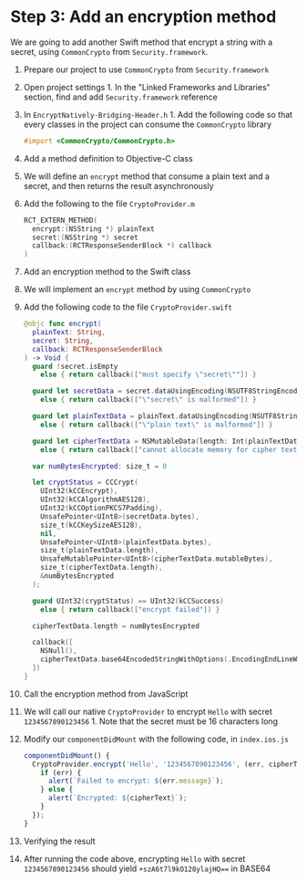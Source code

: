 # Step 3: Add an encryption method

We are going to add another Swift method that encrypt a string with a secret, using `CommonCrypto` from `Security.framework`.

1. Prepare our project to use `CommonCrypto` from `Security.framework`
  1. Open project settings
    1. In the "Linked Frameworks and Libraries" section, find and add `Security.framework` reference
  3. In `EncryptNatively-Bridging-Header.h`
    1. Add the following code so that every classes in the project can consume the `CommonCrypto` library
    
       ```objective-c
       #import <CommonCrypto/CommonCrypto.h>
       ```

2. Add a method definition to Objective-C class
  1. We will define an `encrypt` method that consume a plain text and a secret, and then returns the result asynchronously
  2. Add the following to the file `CryptoProvider.m`

     ```objective-c
     RCT_EXTERN_METHOD(
       encrypt:(NSString *) plainText
       secret:(NSString *) secret
       callback:(RCTResponseSenderBlock *) callback
     )
     ```

3. Add an encryption method to the Swift class
  1. We will implement an `encrypt` method by using `CommonCrypto`
  2. Add the following code to the file `CryptoProvider.swift`

     ```swift
     @objc func encrypt(
       plainText: String,
       secret: String,
       callback: RCTResponseSenderBlock
     ) -> Void {
       guard !secret.isEmpty
         else { return callback(["must specify \"secret\""]) }

       guard let secretData = secret.dataUsingEncoding(NSUTF8StringEncoding)
         else { return callback(["\"secret\" is malformed"]) }

       guard let plainTextData = plainText.dataUsingEncoding(NSUTF8StringEncoding)
         else { return callback(["\"plain text\" is malformed"]) }

       guard let cipherTextData = NSMutableData(length: Int(plainTextData.length) + kCCBlockSizeAES128)
         else { return callback(["cannot allocate memory for cipher text"]) }

       var numBytesEncrypted: size_t = 0

       let cryptStatus = CCCrypt(
         UInt32(kCCEncrypt),
         UInt32(kCCAlgorithmAES128),
         UInt32(kCCOptionPKCS7Padding),
         UnsafePointer<UInt8>(secretData.bytes),
         size_t(kCCKeySizeAES128),
         nil,
         UnsafePointer<UInt8>(plainTextData.bytes),
         size_t(plainTextData.length),
         UnsafeMutablePointer<UInt8>(cipherTextData.mutableBytes),
         size_t(cipherTextData.length),
         &numBytesEncrypted
       );

       guard UInt32(cryptStatus) == UInt32(kCCSuccess)
         else { return callback(["encrypt failed"]) }

       cipherTextData.length = numBytesEncrypted

       callback([
         NSNull(),
         cipherTextData.base64EncodedStringWithOptions(.EncodingEndLineWithLineFeed)
       ])
     }
     ```

4. Call the encryption method from JavaScript
  1. We will call our native `CryptoProvider` to encrypt `Hello` with secret `1234567890123456`
    1. Note that the secret must be 16 characters long
  2. Modify our `componentDidMount` with the following code, in `index.ios.js`

     ```javascript
     componentDidMount() {
       CryptoProvider.encrypt('Hello', '1234567890123456', (err, cipherText) => {
         if (err) {
           alert(`Failed to encrypt: ${err.message}`);
         } else {
           alert(`Encrypted: ${cipherText}`);
         }
       });
     }
     ```

5. Verifying the result
  1. After running the code above, encrypting `Hello` with secret `1234567890123456` should yield `+szA6t7l9kO128ylajHQ==` in BASE64
